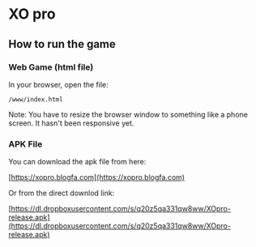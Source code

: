 # XO pro

## How to run the game

### Web Game (html file)

In your browser, open the file:

    /www/index.html

Note: You have to resize the browser window to something like a phone screen. It hasn't been responsive yet.

### APK File

You can download the apk file from here:

[https://xopro.blogfa.com](https://xopro.blogfa.com)

Or from the direct downlod link:

[https://dl.dropboxusercontent.com/s/q20z5qa331qw8ww/XOpro-release.apk](https://dl.dropboxusercontent.com/s/q20z5qa331qw8ww/XOpro-release.apk)
